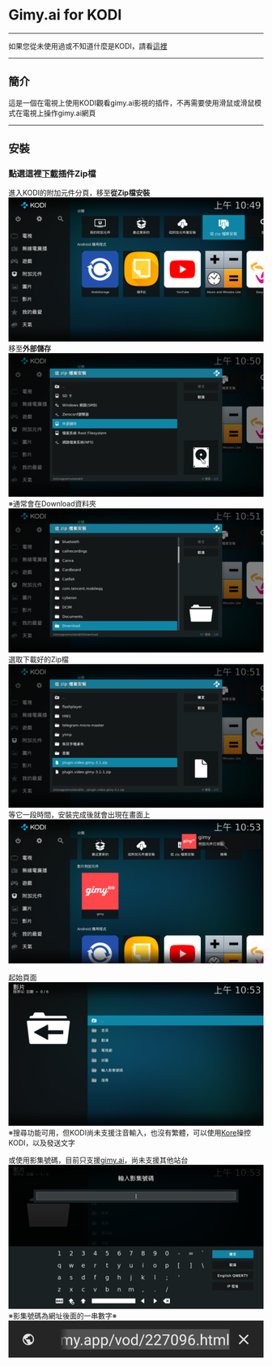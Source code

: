 # Gimy.ai for KODI
---
如果您從未使用過或不知道什麼是KODI，請看[這裡](Base.md)
***
## 簡介
這是一個在電視上使用KODI觀看gimy.ai影視的插件，不再需要使用滑鼠或滑鼠模式在電視上操作gimy.ai網頁
***
## 安裝
### 點選這裡[下載](https://github.com/Natsuhane-Ayari/plugin.video.gimy/releases/download/v4.5/plugin.video.gimy-4.5.zip)插件Zip檔

進入KODI的附加元件分頁，移至**從Zip檔安裝**
![img](ss/9.png)
移至**外部儲存**
![img](ss/13.png)
※通常會在Download資料夾
![img](ss/14.png)
選取下載好的Zip檔
![img](ss/15.png)
等它一段時間，安裝完成後就會出現在畫面上
![img](ss/17.png)

起始頁面
![img](ss/18.png)
※搜尋功能可用，但KODI尚未支援注音輸入，也沒有繁體，可以使用[Kore](https://play.google.com/store/apps/details?id=org.xbmc.kore)操控KODI，以及發送文字

或使用影集號碼，目前只支援[gimy.ai](https://gimy.ai/)，尚未支援其他站台
![img](ss/19.png)
※影集號碼為網址後面的一串數字※
![img](ss/20.png)
